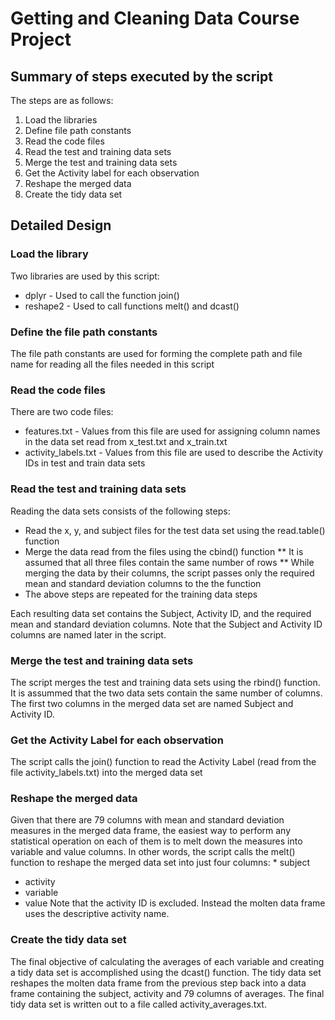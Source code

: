 # Getting and Cleaning Data Course Project

## Summary of steps executed by the script
The steps are as follows:
1. Load the libraries
2. Define file path constants
3. Read the code files
4. Read the test and training data sets
5. Merge the test and training data sets
6. Get the Activity label for each observation
7. Reshape the merged data
8. Create the tidy data set

## Detailed Design

### Load the library
Two libraries are used by this script:
* dplyr - Used to call the function join()
* reshape2 - Used to call functions melt() and dcast()

### Define the file path constants
The file path constants are used for forming the complete path and file name for reading all the files needed in this script

### Read the code files
There are two code files: 
* features.txt - Values from this file are used for assigning column names in the data set read from x_test.txt and x_train.txt
* activity_labels.txt - Values from this file are used to describe the Activity IDs in test and train data sets

### Read the test and training data sets
Reading the data sets consists of the following steps:
* Read the x, y, and subject files for the test data set using the read.table() function
* Merge the data read from the files using the cbind() function
** It is assumed that all three files contain the same number of rows
** While merging the data by their columns, the script passes only the required mean and standard deviation columns to the the function
* The above steps are repeated for the training data steps

Each resulting data set contains the Subject, Activity ID, and the required mean and standard deviation columns. Note that the Subject and Activity ID columns are named later in the script.

### Merge the test and training data sets
The script merges the test and training data sets using the rbind() function. It is assummed that the two data sets contain the same number of columns. The first two columns in the merged data set are named Subject and Activity ID.

### Get the Activity Label for each observation
The script calls the join() function to read the Activity Label (read from the file activity_labels.txt) into the merged data set

### Reshape the merged data
Given that there are 79 columns with mean and standard deviation measures in the merged data frame, the easiest way to perform any statistical operation on each of them is to melt down the measures into variable and value columns. In other words, the script calls the melt() function to reshape the merged data set into just four columns: * subject
* activity
* variable
* value 
Note that the activity ID is excluded. Instead the molten data frame uses the descriptive activity name.

### Create the tidy data set
The final objective of calculating the averages of each variable and creating a tidy data set is accomplished using the dcast() function. The tidy data set reshapes the molten data frame from the previous step back into a data frame containing the subject, activity and 79 columns of averages. The final tidy data set is written out to a file called activity_averages.txt.